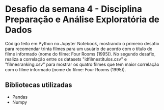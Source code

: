 # Desafio da semana 4 - Disciplina Preparação e Análise Exploratória de Dados

Código feito em Python no Jupyter Notebook, mostrando o primeiro desafio para recomendar trinta filmes para um usuário de acordo com o título do filme informado (nome do filme: Four Rooms (1995)).
No segundo desafio, realiza a correlação entre os datasets "idfilmestitulos.csv" e "filmesranking.csv" para mostrar os quatro filmes que tem maior correlação com o filme informado (nome do filme: Four Rooms (1995)).

## Bibliotecas utilizadas

- Pandas
- Numpy
